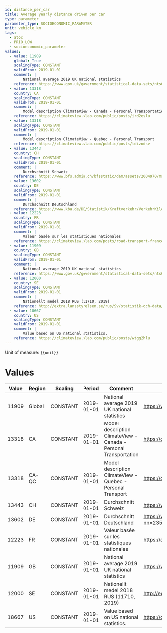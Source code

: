 ```yaml
---
id: distance_per_car
title: Average yearly distance driven per car
type: parameter
parameter_type: SOCIOECONOMIC_PARAMETER
unit: vehicle_km
tags:
  - atoc
  - PRIO_LOW
  - socioeconomic_parameter
values:
  - value: 11909
    global: True
    scalingType: CONSTANT
    validFrom: 2019-01-01
    comment: |
        National average 2019 UK national statistics
    reference: https://www.gov.uk/government/statistical-data-sets/nts09-vehicle-mileage-and-occupancy
  - value: 13318
    country: CA
    scalingType: CONSTANT
    validFrom: 2019-01-01
    comment: |
        Model description ClimateView - Canada - Personal Transportation
    reference: https://climateview.slab.com/public/posts/ird2eslu
  - value: 13318
    scalingType: CONSTANT
    validFrom: 2019-01-01
    comment: |
        Model description ClimateView - Quebec - Personal Transport
    reference: https://climateview.slab.com/public/posts/tdizodsv
  - value: 13443
    country: CH
    scalingType: CONSTANT
    validFrom: 2019-01-01
    comment: |
        Durchschnitt Schweiz
    reference: https://www.bfs.admin.ch/bfsstatic/dam/assets/2004970/master
  - value: 13602
    country: DE
    scalingType: CONSTANT
    validFrom: 2019-01-01
    comment: |
        Durchschnitt Deutschland
    reference: https://www.kba.de/DE/Statistik/Kraftverkehr/VerkehrKilometer/vk_inlaenderfahrleistung/vk_inlaenderfahrleistung_inhalt.html?nn=2351536
  - value: 12223
    country: FR
    scalingType: CONSTANT
    validFrom: 2019-01-01
    comment: |
        Valeur basée sur les statistiques nationales
    reference: https://climateview.slab.com/posts/road-transport-france-eoxjg43o#h28f9-tableau-2-vehicules-personnels
  - value: 11909
    country: GB
    scalingType: CONSTANT
    validFrom: 2019-01-01
    comment: |
        National average 2019 UK national statistics
    reference: https://www.gov.uk/government/statistical-data-sets/nts09-vehicle-mileage-and-occupancy
  - value: 12000
    country: SE
    scalingType: CONSTANT
    validFrom: 2019-01-01
    comment: |
        Nationellt medel 2018 RUS (11710, 2019)
    reference: http://extra.lansstyrelsen.se/rus/Sv/statistik-och-data/korstrackor-och-bransleforbrukning/Pages/default.aspx
  - value: 18667
    country: US
    scalingType: CONSTANT
    validFrom: 2019-01-01
    comment: |
        Value based on US national statistics.
    reference: https://climateview.slab.com/public/posts/wtgg2hlu
---
```



Unit of measure: `{{unit}}`


# Values


| Value | Region | Scaling | Period | Comment | Reference |
|-------|--------|---------|--------|---------|-----------|
| 11909 | Global | CONSTANT | 2019-01-01 | National average 2019 UK national statistics | https://www.gov.uk/government/statistical-data-sets/nts09-vehicle-mileage-and-occupancy |
| 13318 | CA | CONSTANT | 2019-01-01 | Model description ClimateView - Canada - Personal Transportation | https://climateview.slab.com/public/posts/ird2eslu |
| 13318 | CA-QC | CONSTANT | 2019-01-01 | Model description ClimateView - Quebec - Personal Transport | https://climateview.slab.com/public/posts/tdizodsv |
| 13443 | CH | CONSTANT | 2019-01-01 | Durchschnitt Schweiz | https://www.bfs.admin.ch/bfsstatic/dam/assets/2004970/master |
| 13602 | DE | CONSTANT | 2019-01-01 | Durchschnitt Deutschland | https://www.kba.de/DE/Statistik/Kraftverkehr/VerkehrKilometer/vk_inlaenderfahrleistung/vk_inlaenderfahrleistung_inhalt.html?nn=2351536 |
| 12223 | FR | CONSTANT | 2019-01-01 | Valeur basée sur les statistiques nationales | https://climateview.slab.com/posts/road-transport-france-eoxjg43o#h28f9-tableau-2-vehicules-personnels |
| 11909 | GB | CONSTANT | 2019-01-01 | National average 2019 UK national statistics | https://www.gov.uk/government/statistical-data-sets/nts09-vehicle-mileage-and-occupancy |
| 12000 | SE | CONSTANT | 2019-01-01 | Nationellt medel 2018 RUS (11710, 2019) | http://extra.lansstyrelsen.se/rus/Sv/statistik-och-data/korstrackor-och-bransleforbrukning/Pages/default.aspx |
| 18667 | US | CONSTANT | 2019-01-01 | Value based on US national statistics. | https://climateview.slab.com/public/posts/wtgg2hlu |


